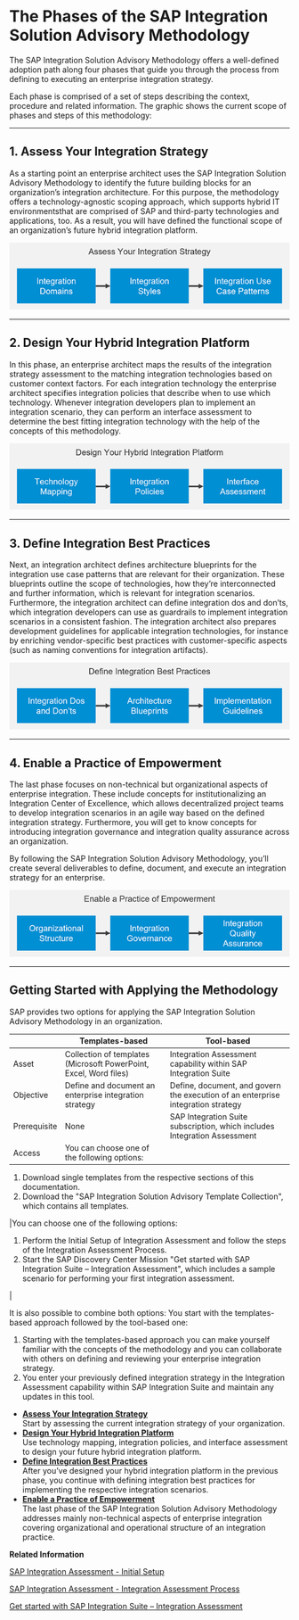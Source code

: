 <!-- loio30d69e8c12dc46f68adb2f92621e1852 -->

# The Phases of the SAP Integration Solution Advisory Methodology

The SAP Integration Solution Advisory Methodology offers a well-defined adoption path along four phases that guide you through the process from defining to executing an enterprise integration strategy.

Each phase is comprised of a set of steps describing the context, procedure and related information. The graphic shows the current scope of phases and steps of this methodology:

***

<a name="loio30d69e8c12dc46f68adb2f92621e1852__section_wjk_hfs_qwb"/>

## 1. Assess Your Integration Strategy

As a starting point an enterprise architect uses the SAP Integration Solution Advisory Methodology to identify the future building blocks for an organization’s integration architecture. For this purpose, the methodology offers a technology-agnostic scoping approach, which supports hybrid IT environmentsthat are comprised of SAP and third-party technologies and applications, too. As a result, you will have defined the functional scope of an organization’s future hybrid integration platform.

![](images/loiod2adb94654c6481f87c2880ee3c31d67_LowRes.png)

***

<a name="loio30d69e8c12dc46f68adb2f92621e1852__section_qf2_3fs_qwb"/>

## 2. Design Your Hybrid Integration Platform

In this phase, an enterprise architect maps the results of the integration strategy assessment to the matching integration technologies based on customer context factors. For each integration technology the enterprise architect specifies integration policies that describe when to use which technology. Whenever integration developers plan to implement an integration scenario, they can perform an interface assessment to determine the best fitting integration technology with the help of the concepts of this methodology.

![](images/loio29fe95ec4566403ca2b217d7e4c774a9_LowRes.png)

***

<a name="loio30d69e8c12dc46f68adb2f92621e1852__section_qnd_jfs_qwb"/>

## 3. Define Integration Best Practices

Next, an integration architect defines architecture blueprints for the integration use case patterns that are relevant for their organization. These blueprints outline the scope of technologies, how they’re interconnected and further information, which is relevant for integration scenarios. Furthermore, the integration architect can define integration dos and don’ts, which integration developers can use as guardrails to implement integration scenarios in a consistent fashion. The integration architect also prepares development guidelines for applicable integration technologies, for instance by enriching vendor-specific best practices with customer-specific aspects \(such as naming conventions for integration artifacts\).

![](images/loiobcb9902ac0a841b4919d62803a39011f_LowRes.png)

***

<a name="loio30d69e8c12dc46f68adb2f92621e1852__section_ckh_kfs_qwb"/>

## 4. Enable a Practice of Empowerment

The last phase focuses on non-technical but organizational aspects of enterprise integration. These include concepts for institutionalizing an Integration Center of Excellence, which allows decentralized project teams to develop integration scenarios in an agile way based on the defined integration strategy. Furthermore, you will get to know concepts for introducing integration governance and integration quality assurance across an organization.

By following the SAP Integration Solution Advisory Methodology, you’ll create several deliverables to define, document, and execute an integration strategy for an enterprise.

![](images/loio15e3f398add44af5b6acb10381380353_LowRes.png)

***

<a name="loio30d69e8c12dc46f68adb2f92621e1852__section_zd1_sfs_qwb"/>

## Getting Started with Applying the Methodology

SAP provides two options for applying the SAP Integration Solution Advisory Methodology in an organization.

| |Templates-based|Tool-based|
|---|---------------|----------|
|Asset|Collection of templates \(Microsoft PowerPoint, Excel, Word files\)|Integration Assessment capability within SAP Integration Suite|
|Objective|Define and document an enterprise integration strategy|Define, document, and govern the execution of an enterprise integration strategy|
|Prerequisite|None|SAP Integration Suite subscription, which includes Integration Assessment|
|Access|You can choose one of the following options:

1.  Download single templates from the respective sections of this documentation.
2.  Download the "SAP Integration Solution Advisory Template Collection", which contains all templates.

|You can choose one of the following options:

1.  Perform the Initial Setup of Integration Assessment and follow the steps of the Integration Assessment Process.
2.  Start the SAP Discovery Center Mission "Get started with SAP Integration Suite – Integration Assessment", which includes a sample scenario for performing your first integration assessment.

|

It is also possible to combine both options: You start with the templates-based approach followed by the tool-based one:

1.  Starting with the templates-based approach you can make yourself familiar with the concepts of the methodology and you can collaborate with others on defining and reviewing your enterprise integration strategy.
2.  You enter your previously defined integration strategy in the Integration Assessment capability within SAP Integration Suite and maintain any updates in this tool.

-   **[Assess Your Integration Strategy](assess-your-integration-strategy-08687a9.md "Start by assessing the current integration strategy of your organization.")**  
Start by assessing the current integration strategy of your organization.
-   **[Design Your Hybrid Integration Platform](design-your-hybrid-integration-platform-e6f5a60.md "Use technology mapping, integration policies, and interface assessment to design your
		future hybrid integration platform.")**  
Use technology mapping, integration policies, and interface assessment to design your future hybrid integration platform.
-   **[Define Integration Best Practices](define-integration-best-practices-f848368.md "After you’ve designed your hybrid integration platform in the previous phase, you
		continue with defining integration best practices for implementing the respective
		integration scenarios.")**  
After you’ve designed your hybrid integration platform in the previous phase, you continue with defining integration best practices for implementing the respective integration scenarios.
-   **[Enable a Practice of Empowerment](enable-a-practice-of-empowerment-6df2368.md "The last phase of the SAP Integration Solution Advisory Methodology addresses mainly
		non-technical aspects of enterprise integration covering organizational and operational
		structure of an integration practice.")**  
The last phase of the SAP Integration Solution Advisory Methodology addresses mainly non-technical aspects of enterprise integration covering organizational and operational structure of an integration practice.

**Related Information**  

<!--
 <?sap-ot O2O class="- topic/link " href="https://d.dam.sap.com/a/1WGqxmF?rc=10" text="SAP Integration Solution Advisory Methodology Template Collection (.zip file)" desc="" xtrc="link:1" xtrf="file:/home/builder/src/dita-all/kjt1664307515027/loio5ea6d478317f49ad9ca7d097f0fe48f7_en-US/src/content/localization/en-us/30d69e8c12dc46f68adb2f92621e1852.xml" output-class="" outputTopicFile="file:/home/builder/tp.net.sf.dita-ot/2.3/plugins/com.elovirta.dita.markdown_1.3.0/xsl/dita2markdownImpl.xsl" ?> 
-->

[SAP Integration Assessment - Initial Setup](https://help.sap.com/docs/CLOUD_INTEGRATION/36eacbcb75de48a48717090574ba16d0/6dcd45462552457b9200640656667728.html?q=SAP%20Integration%20Assessment&locale=en-US)

[SAP Integration Assessment - Integration Assessment Process](https://help.sap.com/docs/CLOUD_INTEGRATION/36eacbcb75de48a48717090574ba16d0/5769fcd4209b470ba85d2aa5ad32b397.html?q=SAP%20Integration%20Assessment&locale=en-US)

[Get started with SAP Integration Suite – Integration Assessment](https://discovery-center.cloud.sap/missiondetail/3842/3912/)

